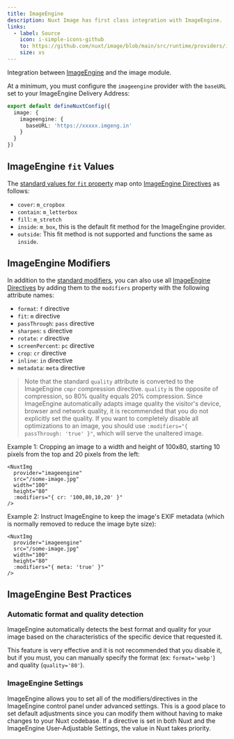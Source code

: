 ```yaml
---
title: ImageEngine
description: Nuxt Image has first class integration with ImageEngine.
links:
  - label: Source
    icon: i-simple-icons-github
    to: https://github.com/nuxt/image/blob/main/src/runtime/providers/imageengine.ts
    size: xs
---
```


Integration between [ImageEngine](https://imageengine.io) and the image module.

At a minimum, you must configure the `imageengine` provider with the `baseURL` set to your ImageEngine Delivery Address:

```ts [nuxt.config.ts]
export default defineNuxtConfig({
  image: {
    imageengine: {
      baseURL: 'https://xxxxx.imgeng.in'
    }
  }
})
```

## ImageEngine `fit` Values

The [standard values for `fit` property](/usage/nuxt-img#fit) map onto [ImageEngine Directives](https://imageengine.io/docs/directives) as follows:

- `cover`: `m_cropbox`
- `contain`: `m_letterbox`
- `fill`: `m_stretch`
- `inside`: `m_box`, this is the default fit method for the ImageEngine provider.
- `outside`: This fit method is not supported and functions the same as `inside`.

## ImageEngine Modifiers

In addition to the [standard modifiers](/usage/nuxt-img#modifiers), you can also use all [ImageEngine Directives](https://imageengine.io/docs/directives) by adding them to the `modifiers` property with the following attribute names:

- `format`: `f` directive
- `fit`: `m` directive
- `passThrough`: `pass` directive
- `sharpen`: `s` directive
- `rotate`: `r` directive
- `screenPercent`: `pc` directive
- `crop`: `cr` directive
- `inline`: `in` directive
- `metadata`: `meta` directive

> Note that the standard `quality` attribute is converted to the ImageEngine `cmpr` compression directive. `quality` is the opposite of compression, so 80% quality equals 20% compression. Since ImageEngine automatically adapts image quality the visitor's device, browser and network quality, it is recommended that you do not explicitly set the quality. If you want to completely disable all optimizations to an image, you should use `:modifiers="{ passThrough: 'true' }"`, which will serve the unaltered image.

Example 1: Cropping an image to a width and height of 100x80, starting 10 pixels from the top and 20 pixels from the left:

```vue
<NuxtImg
  provider="imageengine"
  src="/some-image.jpg"
  width="100"
  height="80"
  :modifiers="{ cr: '100,80,10,20' }"
/>
```

Example 2: Instruct ImageEngine to keep the image's EXIF metadata (which is normally removed to reduce the image byte size):

```vue
<NuxtImg
  provider="imageengine"
  src="/some-image.jpg"
  width="100"
  height="80"
  :modifiers="{ meta: 'true' }"
/>
```

## ImageEngine Best Practices

### Automatic format and quality detection

ImageEngine automatically detects the best format and quality for your image based on the characteristics of the specific device that requested it.

This feature is very effective and it is not recommended that you disable it, but if you must, you can manually specify the format (ex: `format='webp'`) and quality (`quality='80'`).

### ImageEngine Settings

ImageEngine allows you to set all of the modifiers/directives in the ImageEngine control panel under advanced settings. This is a good place to set default adjustments since you can modify them without having to make changes to your Nuxt codebase. If a directive is set in both Nuxt and the ImageEngine User-Adjustable Settings, the value in Nuxt takes priority.
